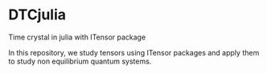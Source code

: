 # DTCjulia
Time crystal in julia with ITensor package

In this repository, we study tensors using ITensor packages and apply them to study non equilibrium quantum systems. 
